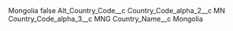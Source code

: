 <?xml version="1.0" encoding="UTF-8"?>
<CustomMetadata xmlns="http://soap.sforce.com/2006/04/metadata" xmlns:xsi="http://www.w3.org/2001/XMLSchema-instance" xmlns:xsd="http://www.w3.org/2001/XMLSchema">
    <label>Mongolia</label>
    <protected>false</protected>
    <values>
        <field>Alt_Country_Code__c</field>
        <value xsi:nil="true"/>
    </values>
    <values>
        <field>Country_Code_alpha_2__c</field>
        <value xsi:type="xsd:string">MN</value>
    </values>
    <values>
        <field>Country_Code_alpha_3__c</field>
        <value xsi:type="xsd:string">MNG</value>
    </values>
    <values>
        <field>Country_Name__c</field>
        <value xsi:type="xsd:string">Mongolia</value>
    </values>
</CustomMetadata>
